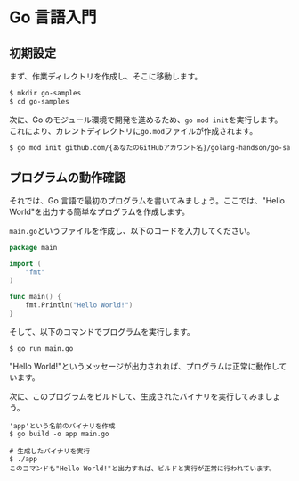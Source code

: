 # Go 言語入門

## 初期設定

まず、作業ディレクトリを作成し、そこに移動します。

```bash
$ mkdir go-samples
$ cd go-samples
```

次に、Go のモジュール環境で開発を進めるため、`go mod init`を実行します。これにより、カレントディレクトリに`go.mod`ファイルが作成されます。

```bash
$ go mod init github.com/{あなたのGitHubアカウント名}/golang-handson/go-samples
```

## プログラムの動作確認

それでは、Go 言語で最初のプログラムを書いてみましょう。ここでは、"Hello World"を出力する簡単なプログラムを作成します。

`main.go`というファイルを作成し、以下のコードを入力してください。

```go
package main

import (
    "fmt"
)

func main() {
    fmt.Println("Hello World!")
}
```

そして、以下のコマンドでプログラムを実行します。

```
$ go run main.go
```

"Hello World!"というメッセージが出力されれば、プログラムは正常に動作しています。

次に、このプログラムをビルドして、生成されたバイナリを実行してみましょう。

```
'app'という名前のバイナリを作成
$ go build -o app main.go
```

```
# 生成したバイナリを実行
$ ./app
このコマンドも"Hello World!"と出力すれば、ビルドと実行が正常に行われています。
```
